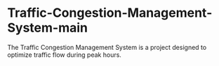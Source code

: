 # Traffic-Congestion-Management-System-main
The Traffic Congestion Management System is a project designed to optimize traffic flow during peak hours.
